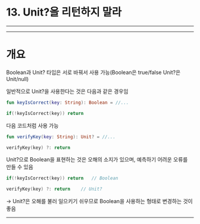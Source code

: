 # 13. Unit?을 리턴하지 말라

---

---

# 개요

Boolean과 Unit? 타입은 서로 바꿔서 사용 가능(Boolean은 true/false Unit?은 Unit/null)

일반적으로 Unit?을 사용한다는 것은 다음과 같은 경우임

```kotlin
fun keyIsCorrect(key: String): Boolean = //...

if(!keyIsCorrect(key)) return
```

다음 코드처럼 사용 가능

```kotlin
fun verifyKey(key: String): Unit? = //...

verifyKey(key) ?: return
```

Unit?으로 Boolean을 표현하는 것은 오해의 소지가 있으며, 예측하기 어려운 오류를 만들 수 있음

```kotlin
if(!keyIsCorrect(key)) return   // Boolean

verifyKey(key) ?: return    // Unit?
```

→ Unit?은 오해를 불러 일으키기 쉬우므로 Boolean을 사용하는 형태로 변경하는 것이 좋음

---